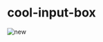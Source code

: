 # cool-input-box




![new](https://user-images.githubusercontent.com/76692804/180654388-d8ea6f99-4ebb-4c27-af1d-787c5ef63727.jpg)
